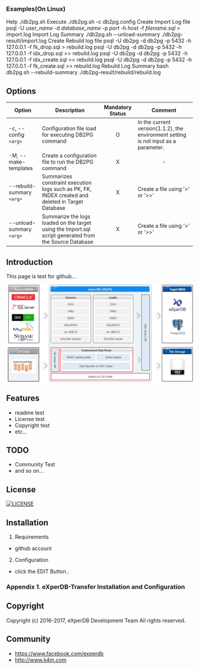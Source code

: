 ### Examples(On Linux)
Help                    ./db2pg.sh
Execute                 ./db2pg.sh -c db2pg.config
Create Import Log file  psql -U _user_name_ -d _database_name_ -p _port_ -h _host_ -f _filename.sql_ > import.log
Import Log Summary      ./db2pg.sh --unload-summary ./db2pg-result/import.log
Create Rebuild log file psql -U db2pg -d db2pg -p 5432 -h 127.0.0.1 -f fk_drop.sql > rebuild.log
                        psql -U db2pg -d db2pg -p 5432 -h 127.0.0.1 -f idx_drop.sql >> rebuild.log
                        psql -U db2pg -d db2pg -p 5432 -h 127.0.0.1 -f idx_create.sql >> rebuild.log
                        psql -U db2pg -d db2pg -p 5432 -h 127.0.0.1 -f fk_create.sql >> rebuild.log
Rebuild Log Summary     bash db2pg.sh --rebuild-summary ./db2pg-result/rebuild/rebuild.log




## Options
|Option|Description|Mandatory Status|Comment|
|----------|--------|:----:|----|
|-c, --config `<arg>`|Configuration file load for executing DB2PG command|O|In the current version(1.1.2), the environment setting is not input as a parameter.|
|-M, --make-templates|Create a configuration file to run the DB2PG command|X|<center>-|
|--rebuild-summary `<arg>`|Summarizes constraint execution logs such as PK, FK, INDEX created and deleted in Target Database|X|Create a file using '>' or '>>'|
|--unload-summary `<arg>`|Summarize the logs loaded on the target using the Import.sql script generated from the Source Database|X|Create a file using '>' or '>>'|
  



## Introduction
This page is test for github... 

![](./Images/DB2PG_Architecture.png "eXperDB-Management Dashboard")

## Features
* readme test
* License test
* Copyright test
* etc...


## TODO
* Community Test
* and so on...





## License
[![LICENSE](https://img.shields.io/bugzilla/996038.svg)](https://github.com/experdb/eXperDB-Management/blob/master/LICENSE)


## Installation
1. Requirements
- github account

2. Configuration
- click the EDIT Button..

### Appendix 1. eXperDB-Transfer Installation and Configuration


## Copyright
Copyright (c) 2016-2017, eXperDB Development Team
All rights reserved.


## Community
* https://www.facebook.com/experdb
* http://www.k4m.com







